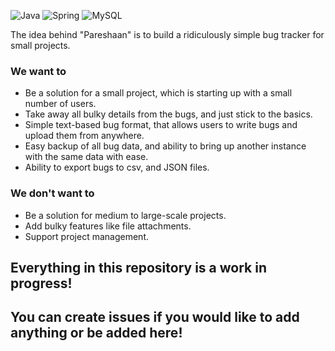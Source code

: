 <img src="https://img.shields.io/badge/java-%23ed8b00.svg?logo=openjdk&logoColor=white&style=for-the-badge" alt="Java" /> <img src="https://img.shields.io/badge/spring-%236db33f.svg?logo=spring&logoColor=white&style=for-the-badge" alt="Spring" /> <img src="https://img.shields.io/badge/mysql-%234479a1.svg?logo=mysql&logoColor=white&style=for-the-badge" alt="MySQL" />

The idea behind "Pareshaan" is to build a ridiculously simple bug tracker for small projects.

### We want to 

- Be a solution for a small project, which is starting up with a small number of users. 
- Take away all bulky details from the bugs, and just stick to the basics.
- Simple text-based bug format, that allows users to write bugs and upload them from anywhere.
- Easy backup of all bug data, and ability to bring up another instance with the same data with ease.
- Ability to export bugs to csv, and JSON files.

### We don't want to

- Be a solution for medium to large-scale projects.
- Add bulky features like file attachments.
- Support project management.


## Everything in this repository is a work in progress!
## You can create issues if you would like to add anything or be added here!
